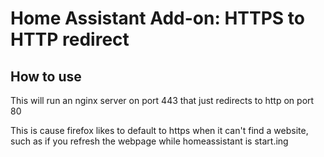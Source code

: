 # Home Assistant Add-on: HTTPS to HTTP redirect

## How to use

This will run an nginx server on port 443 that just redirects to http on port 80

This is cause firefox likes to default to https when it can't find a website,
such as if you refresh the webpage while homeassistant is start.ing
